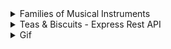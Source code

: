 <details>
<summary>
Families of Musical Instruments
</summary>
<br />

<details>
<summary>
~/public/ **index.html**
</summary>

```html

```
<br />
</details>

<details>
<summary>
~/src/helpers/ **text_format.js**
</summary>

```js

```
<br />
</details>

<details>
<summary>
~/src/models
</summary>
<br />

<details>
<summary>
**person.js**
</summary>

```js

```
<br />
</details>

<details>
<summary>
**random_adjective.js**
</summary>

```js

```
<br />
</details>

<br />
</details>

<details>
<summary>
~/src/ **app.js**
</summary>

```js

```
<br />
</details>

<br />
</details>






<details>
<summary>
Teas & Biscuits - Express Rest API
</summary>
<br />

<details>
<summary>
~/client/public/ **index.html**
</summary>

```html


```
<br />
</details>

<details>
<summary>
~/client/src/models/ **consumables.js**
</summary>

```js



```
<br />
</details>

<details>
<summary>
~/client/src/helpers
</summary>
<br />

<details>
<summary>
**pub_sub.js**
</summary>

```js

const PubSub = {
  publish: function (channel, payload) {
    const event = new CustomEvent(channel, {
      detail: payload
    });
    document.dispatchEvent(event);
  },

  subscribe: function (channel, callback) {
    document.addEventListener(channel, callback);
  }
};

module.exports = PubSub;

```
<br />
</details>

<details>
<summary>
**request.js**
</summary>

```js

const Request = function (url) {
  this.url = url;
};

Request.prototype.get = function () {
  return fetch(this.url)
    .then((response) => response.json());
};

Request.prototype.post = function (payload) {
  return fetch(this.url, {
    method: 'POST',
    body: JSON.stringify(payload),
    headers: { 'Content-Type': 'application/json' }
  })
    .then(response => response.json());
};

module.exports = Request;

```
<br />
</details>

<br />
</details>

<details>
<summary>
~/client/src/views
</summary>
<br />

<details>
<summary>
**form_view.js**
</summary>

```js



```
<br />
</details>

<details>
<summary>
**list_view.js**
</summary>

```js



```
<br />
</details>

<br />
</details>


<details>
<summary>
~/client/src/ **app.js**
</summary>

```js



```
<br />
</details>

<details>
<summary>
~/server
</summary>
<br />

<details>
<summary>
**server.js**
</summary>

```js


```
<br />
</details>

<details>
<summary>
/routers/ **biscuits_router.js**
</summary>

```js



```
<br />
</details>

<details>
<summary>
/routers/ **index_router.js**
</summary>

```js


```
<br />
</details>

<details>
<summary>
/routers/ **teas_router.js**
</summary>

```js


```
<br />
</details>

<br />
</details>


<br />
</details>




<details>
<summary>
Gif
</summary>
<br />

<img src = ""></img>
</details>
